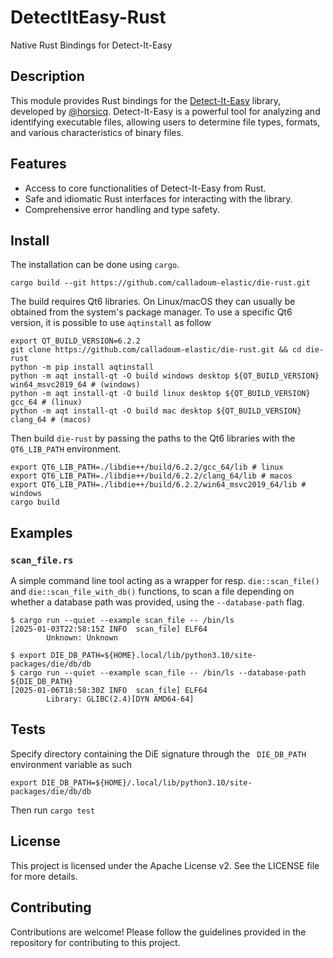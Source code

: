 # DetectItEasy-Rust

Native Rust Bindings for Detect-It-Easy

## Description
This module provides Rust bindings for the [Detect-It-Easy](https://github.com/horsicq/Detect-It-Easy) library, developed by [@horsicq](https://github.com/horsicq). Detect-It-Easy is a powerful tool for analyzing and identifying executable files, allowing users to determine file types, formats, and various characteristics of binary files.

## Features
- Access to core functionalities of Detect-It-Easy from Rust.
- Safe and idiomatic Rust interfaces for interacting with the library.
- Comprehensive error handling and type safety.

## Install

The installation can be done using `cargo`.

```console
cargo build --git https://github.com/calladoum-elastic/die-rust.git
```

The build requires Qt6 libraries. On Linux/macOS they can usually be obtained from the system's package manager.
To use a specific Qt6 version, it is possible to use `aqtinstall` as follow

```console
export QT_BUILD_VERSION=6.2.2
git clone https://github.com/calladoum-elastic/die-rust.git && cd die-rust
python -m pip install aqtinstall
python -m aqt install-qt -O build windows desktop ${QT_BUILD_VERSION} win64_msvc2019_64 # (windows)
python -m aqt install-qt -O build linux desktop ${QT_BUILD_VERSION} gcc_64 # (linux)
python -m aqt install-qt -O build mac desktop ${QT_BUILD_VERSION} clang_64 # (macos)
```

Then build `die-rust` by passing the paths to the Qt6 libraries with the `QT6_LIB_PATH` environment.
```console
export QT6_LIB_PATH=./libdie++/build/6.2.2/gcc_64/lib # linux
export QT6_LIB_PATH=./libdie++/build/6.2.2/clang_64/lib # macos
export QT6_LIB_PATH=./libdie++/build/6.2.2/win64_msvc2019_64/lib # windows
cargo build
```


## Examples

### `scan_file.rs`

A simple command line tool acting as a wrapper for resp. `die::scan_file()` and `die::scan_file_with_db()` functions, to scan
a file depending on whether a database path was provided, using the `--database-path` flag.

```console
$ cargo run --quiet --example scan_file -- /bin/ls
[2025-01-03T22:58:15Z INFO  scan_file] ELF64
        Unknown: Unknown

$ export DIE_DB_PATH=${HOME}.local/lib/python3.10/site-packages/die/db/db
$ cargo run --quiet --example scan_file -- /bin/ls --database-path ${DIE_DB_PATH}
[2025-01-06T18:58:30Z INFO  scan_file] ELF64
        Library: GLIBC(2.4)[DYN AMD64-64]
```


## Tests

Specify directory containing the DiE signature through the ` DIE_DB_PATH` environment variable as such

```console
export DIE_DB_PATH=${HOME}/.local/lib/python3.10/site-packages/die/db/db
```

Then run `cargo test`


## License

This project is licensed under the Apache License v2. See the LICENSE file for more details.

## Contributing

Contributions are welcome! Please follow the guidelines provided in the repository for contributing to this project.
